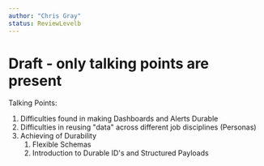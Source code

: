```yaml
---
author: "Chris Gray"
status: ReviewLevelb
---
```


# Draft - only talking points are present

Talking Points:

1. Difficulties found in making Dashboards and Alerts Durable
1. Difficulties in reusing "data" across different job disciplines (Personas)
1. Achieving of Durability
    1. Flexible Schemas
    1. Introduction to Durable ID's and Structured Payloads
